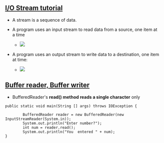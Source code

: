 ## [I/O Stream tutorial](https://docs.oracle.com/javase/tutorial/essential/io/streams.html)

- A stream is a sequence of data.

- A program uses an input stream to read data from a source, one item at a time
  - ![](https://docs.oracle.com/javase/tutorial/figures/essential/io-ins.gif)
- A program uses an output stream to write data to a destination, one item at time:
    - ![](https://docs.oracle.com/javase/tutorial/figures/essential/io-outs.gif) 

## [Buffer reader, Buffer writer](https://medium.com/@isaacjumba/why-use-bufferedreader-and-bufferedwriter-classses-in-java-39074ee1a966)

-  BufferedReader's **read() method reads a single character** only
  ```shell
  public static void main(String [] args) throws IOException {

          BufferedReader reader = new BufferedReader(new InputStreamReader(System.in));
          System.out.println("Enter number?");
          int num = reader.read();
          System.out.println("You  entered " + num);
  }
  ```